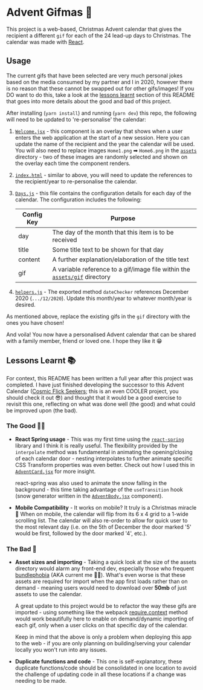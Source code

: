 # Advent Gifmas 📆

This project is a web-based, Christmas Advent calendar that gives the recipient a different `gif` for each of the 24 lead-up days to Christmas. The calendar was made with [React](https://github.com/facebook/create-react-app).

## Usage

The current gifs that have been selected are very much personal jokes based on the media consumed by my partner and I in 2020, however there is no reason that these cannot be swapped out for other gifs/images! If you DO want to do this, take a look at the [lessons learnt](https://github.com/Johoseph/advent-gifmas#lessons-learnt) section of this README that goes into more details about the good and bad of this project.

After installing (`yarn install`) and running (`yarn dev`) this repo, the following will need to be updated to 're-personalise' the calendar:

1. [`Welcome.jsx`](https://github.com/Johoseph/advent-gifmas/blob/master/src/components/Welcome.jsx) - this component is an overlay that shows when a user enters the web application at the start of a new session. Here you can update the name of the recipient and the year the calendar will be used. You will also need to replace images `Home1.png` ➡ `Home6.png` in the [`assets`](https://github.com/Johoseph/advent-gifmas/tree/master/src/assets) directory - two of these images are randomly selected and shown on the overlay each time the component renders.
2. [`index.html`](https://github.com/Johoseph/advent-gifmas/blob/master/public/index.html) - similar to above, you will need to update the references to the recipient/year to re-personalise the calendar.
3. [`Days.js`](https://github.com/Johoseph/advent-gifmas/blob/master/src/components/Days.js) - this file contains the configuration details for each day of the calendar. The configuration includes the following:

   | Config Key | Purpose                                                                                                                                             |
   | ---------- | --------------------------------------------------------------------------------------------------------------------------------------------------- |
   | day        | The day of the month that this item is to be received                                                                                               |
   | title      | Some title text to be shown for that day                                                                                                            |
   | content    | A further explanation/elaboration of the title text                                                                                                 |
   | gif        | A variable reference to a gif/image file within the [`assets/gif`](https://github.com/Johoseph/advent-gifmas/tree/master/src/assets/gifs) directory |

4. [`helpers.js`](https://github.com/Johoseph/advent-gifmas/blob/master/src/util/helpers.js) - The exported method `dateChecker` references December 2020 (`.../12/2020`). Update this month/year to whatever month/year is desired.

As mentioned above, replace the existing gifs in the `gif` directory with the ones you have chosen!

And voila! You now have a personalised Advent calendar that can be shared with a family member, friend or loved one. I hope they like it 😁

## Lessons Learnt 📚

For context, this README has been written a full year after this project was completed. I have just finished developing the successor to this Advent Calendar ([Cosmic Flick Seekers](https://github.com/Johoseph/cosmic-flick-seekers); this is an even COOLER project, you should check it out 😎) and thought that it would be a good exercise to revisit this one, reflecting on what was done well (the good) and what could be improved upon (the bad).

### The Good 🐱‍🏍

- **React Spring usage** - This was my first time using the [`react-spring`](https://react-spring.io/) library and I think it is really useful. The flexibility provided by the `interpolate` method was fundamental in animating the opening/closing of each calendar door - nesting interpolates to further animate specific CSS Transform properties was even better. Check out how I used this in [`AdventCard.jsx`](https://github.com/Johoseph/advent-gifmas/blob/master/src/components/AdventCard.jsx#L108) for more insight.

  react-spring was also used to animate the snow falling in the background - this time taking advantage of the `useTransition` hook (snow generator written in the [`AdventBody.jsx`](https://github.com/Johoseph/advent-gifmas/blob/master/src/components/AdventBody.jsx#L125) component).

- **Mobile Compatibility** - It works on mobile? It truly is a Christmas miracle 🎄 When on mobile, the calendar will flip from its 6 x 4 grid to a 1-wide scrolling list. The calendar will also re-order to allow for quick user to the most relevant day (i.e. on the 5th of December the door marked '5' would be first, followed by the door marked '4', etc.).

### The Bad 🤢

- **Asset sizes and importing** - Taking a quick look at the size of the assets directory would alarm any front-end dev, especially those who frequent [bundlephobia](https://bundlephobia.com/) (AKA current me 🤦‍♂️). What's even worse is that these assets are required for import when the app first loads rather than on demand - meaning users would need to download over **50mb** of just assets to use the calendar.

  A great update to this project would be to refactor the way these gifs are imported - using something like the webpack [require.context](https://webpack.js.org/guides/dependency-management/#requirecontext) method would work beautifully here to enable on demand/dynamic importing of each gif, only when a user clicks on that specific day of the calendar.

  Keep in mind that the above is only a problem when deploying this app to the web - if you are only planning on building/serving your calendar locally you won't run into any issues.

- **Duplicate functions and code** - This one is self-explanatory, these duplicate functions/code should be consolidated in one location to avoid the challenge of updating code in all these locations if a change was needing to be made.
